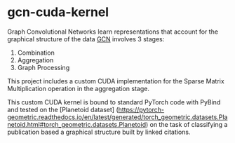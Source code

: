 # gcn-cuda-kernel

Graph Convolutional Networks learn representations that account for the graphical structure of the data
[GCN](https://snap.stanford.edu/class/cs224w-2020/slides/06-GNN1.pdf) involves 3 stages:
1. Combination
2. Aggregation
3. Graph Processing

This project includes a custom CUDA implementation for the Sparse Matrix Multiplication operation in the aggregation stage.

This custom CUDA kernel is bound to standard PyTorch code with PyBind and tested on the [Planetoid dataset] (https://pytorch-geometric.readthedocs.io/en/latest/generated/torch_geometric.datasets.Planetoid.html#torch_geometric.datasets.Planetoid) on the task of classifying a publication based a graphical structure built by linked citations.
